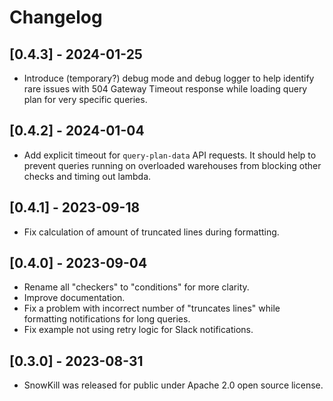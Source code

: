 # Changelog

## [0.4.3] - 2024-01-25

- Introduce (temporary?) debug mode and debug logger to help identify rare issues with 504 Gateway Timeout response while loading query plan for very specific queries.

## [0.4.2] - 2024-01-04

- Add explicit timeout for `query-plan-data` API requests. It should help to prevent queries running on overloaded warehouses from blocking other checks and timing out lambda.

## [0.4.1] - 2023-09-18

- Fix calculation of amount of truncated lines during formatting.

## [0.4.0] - 2023-09-04

- Rename all "checkers" to "conditions" for more clarity.
- Improve documentation.
- Fix a problem with incorrect number of "truncates lines" while formatting notifications for long queries.
- Fix example not using retry logic for Slack notifications.

## [0.3.0] - 2023-08-31

- SnowKill was released for public under Apache 2.0 open source license.
